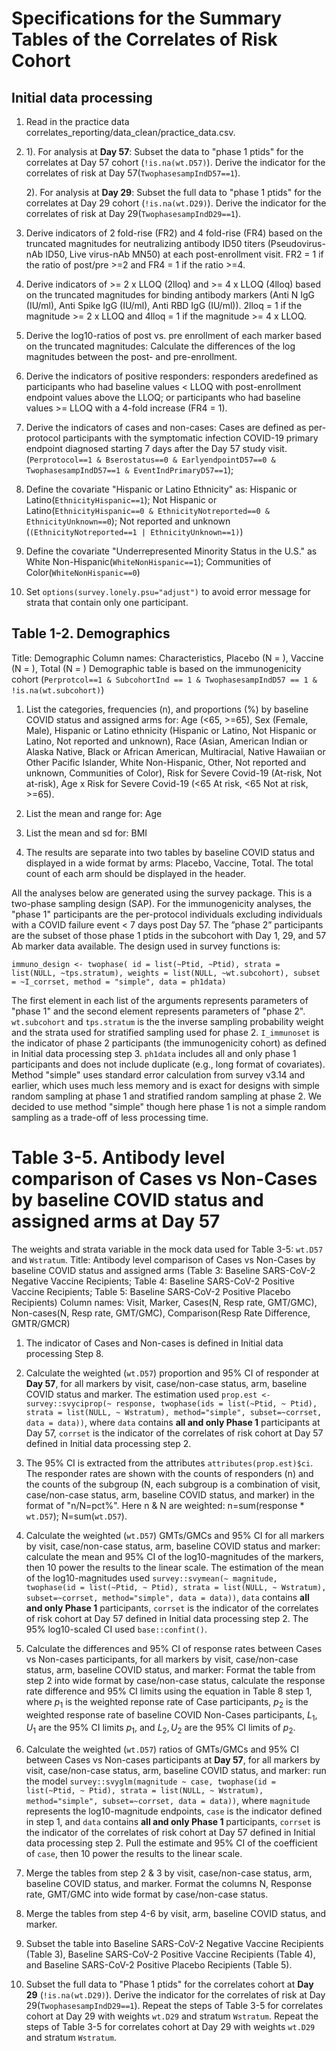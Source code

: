 # Specifications for the Summary Tables of the Correlates of Risk Cohort

## Initial data processing
1. Read in the practice data correlates_reporting/data_clean/practice_data.csv.

2. 1). For analysis at **Day 57**: Subset the data to "phase 1 ptids" for the correlates at Day 57 cohort (`!is.na(wt.D57)`). Derive the indicator for the correlates of risk at Day 57(`TwophasesampIndD57==1`).

   2). For analysis at **Day 29**:
Subset the full data to "phase 1 ptids" for the correlates at Day 29 cohort (`!is.na(wt.D29)`). Derive the indicator for the correlates of risk at Day 29(`TwophasesampIndD29==1`). 

3. Derive indicators of 2 fold-rise (FR2) and 4 fold-rise (FR4) based on the truncated magnitudes for neutralizing antibody ID50 titers (Pseudovirus-nAb ID50, Live virus-nAb MN50) at each post-enrollment visit. FR2 = 1 if the ratio of post/pre >=2 and FR4 = 1 if the ratio >=4. 
4. Derive indicators of >= 2 x LLOQ (2lloq) and >= 4 x LLOQ (4lloq) based on the truncated magnitudes for binding antibody markers (Anti N IgG (IU/ml), Anti Spike IgG (IU/ml), Anti RBD IgG (IU/ml)). 2lloq = 1 if the magnitude >= 2 x LLOQ and 4lloq = 1 if the magnitude >= 4 x LLOQ.

5. Derive the log10-ratios of post vs. pre enrollment of each marker based on the truncated magnitudes: Calculate the differences of the log magnitudes between the post- and pre-enrollment. 

6. Derive the indicators of positive responders: responders aredefined as participants who had baseline values < LLOQ with post-enrollment endpoint values above the LLOQ; or participants who had baseline values >= LLOQ with a 4-fold increase (FR4 = 1).

7. Derive the indicators of cases and non-cases: Cases are defined as per-protocol participants with the symptomatic infection COVID-19 primary endpoint diagnosed starting 7 days after the Day 57 study visit. (`Perprotocol==1 & Bserostatus==0 & EarlyendpointD57==0 & TwophasesampIndD57==1 & EventIndPrimaryD57==1`);

8. Define the covariate "Hispanic or Latino Ethnicity" as: Hispanic or Latino(`EthnicityHispanic==1`); Not Hispanic or Latino(`EthnicityHispanic==0 & EthnicityNotreported==0 & EthnicityUnknown==0`); Not reported and unknown (`(EthnicityNotreported==1 | EthnicityUnknown==1)`)

9. Define the covariate "Underrepresented Minority Status in the U.S." as White Non-Hispanic(`WhiteNonHispanic==1`); Communities of Color(`WhiteNonHispanic==0`)

10. Set `options(survey.lonely.psu="adjust")` to avoid error message for strata that contain only one participant.


## Table 1-2. Demographics 
Title: Demographic
Column names: Characteristics, Placebo (N = ),	Vaccine (N = ),	Total (N = )
Demographic table is based on the immunogenicity cohort (`Perprotcol==1 & SubcohortInd == 1 & TwophasesampIndD57 == 1 & !is.na(wt.subcohort)`)
1. List the categories, frequencies (n), and proportions (%) by baseline COVID status and assigned arms for: 
Age (<65, >=65), 
Sex (Female, Male), 
Hispanic or Latino ethnicity (Hispanic or Latino, Not Hispanic or Latino, Not reported and unknown), 
Race (Asian, American Indian or Alaska Native, Black or African American, Multiracial, Native Hawaiian or Other Pacific Islander, White Non-Hispanic, Other, Not reported and unknown, Communities of Color), 
Risk for Severe Covid-19 (At-risk, Not at-risk), 
Age x Risk for Severe Covid-19 (<65 At risk, <65 Not at risk, >=65).

2. List the mean and range for: Age

3. List the mean and sd for: BMI

4. The results are separate into two tables by baseline COVID status and displayed in a wide format by arms: Placebo, Vaccine, Total. The total count of each arm should be displayed in the header.

All the analyses below are generated using the survey package. This is a two-phase sampling design (SAP). For the immunogenicity analyses, the "phase 1" participants are the per-protocol individuals excluding individuals with a COVID failure event < 7 days post Day 57. The ”phase 2” participants are the subset of those phase 1 ptids in the subcohort with Day 1, 29, and 57 Ab marker data available. The design used in survey functions is:

`immuno_design <- twophase( id = list(~Ptid, ~Ptid),
                            strata = list(NULL, ~tps.stratum),
                            weights = list(NULL, ~wt.subcohort),
                            subset = ~I_corrset,
                            method = "simple",
                            data = ph1data)`

The first element in each list of the arguments represents parameters of "phase 1" and the second element represents parameters of "phase 2". `wt.subcohort` and `tps.stratum` is the the inverse sampling probability weight and the strata used for stratified sampling used for phase 2. `I_immunoset` is the indicator of phase 2 participants (the immunogenicity cohort) as defined in Initial data processing step 3. `ph1data` includes all and only phase 1 participants and does not include duplicate (e.g., long format of covariates). Method "simple" uses standard error calculation from survey v3.14 and earlier, which uses much less memory and is exact for designs with simple random sampling at phase 1 and stratified random sampling at phase 2. We decided to use method "simple" though here phase 1 is not a simple random sampling as a trade-off of less processing time.

# Table 3-5. Antibody level comparison of Cases vs Non-Cases by baseline COVID status and assigned arms at Day 57
The weights and strata variable in the mock data used for Table 3-5: `wt.D57` and `Wstratum`.
Title: Antibody level comparison of Cases vs Non-Cases by baseline COVID status and assigned arms (Table 3: Baseline SARS-CoV-2 Negative Vaccine Recipients; Table 4: Baseline SARS-CoV-2 Positive Vaccine Recipients; Table 5: Baseline SARS-CoV-2 Positive Placebo Recipients)
Column names: Visit,	Marker,	Cases(N,	Resp rate,	GMT/GMC),	Non-cases(N, Resp rate,	GMT/GMC),	Comparison(Resp Rate Difference,	GMTR/GMCR)

1. The indicator of Cases and Non-cases is defined in Initial data processing Step 8.

2. Calculate the weighted (`wt.D57`) proportion and 95% CI of responder at **Day 57**, for all markers by visit, case/non-case status, arm, baseline COVID status and marker. The estimation used `prop.est <- survey::svyciprop(~ response, twophase(ids = list(~Ptid, ~ Ptid), strata = list(NULL, ~ Wstratum), method="simple", subset=~corrset, data = data))`, where `data` contains **all and only Phase 1** participants at Day 57, `corrset` is the indicator of the correlates of risk cohort at Day 57 defined in Initial data processing step 2.

3. The 95% CI is extracted from the attributes `attributes(prop.est)$ci`. The responder rates are shown with the counts of responders (n) and the counts of the subgroup (N, each subgroup is a combination of visit, case/non-case status, arm, baseline COVID status, and marker) in the format of "n/N=pct%". Here n & N are weighted: n=sum(response * `wt.D57`); N=sum(`wt.D57`).

4. Calculate the weighted (`wt.D57`) GMTs/GMCs and 95% CI for all markers by visit, case/non-case status, arm, baseline COVID status and marker: calculate the mean and 95% CI of the log10-magnitudes of the markers, then 10 power the results to the linear scale. The estimation of the mean of the log10-magnitudes used `survey::svymean(~ magnitude, twophase(id = list(~Ptid, ~ Ptid), strata = list(NULL, ~ Wstratum), subset=~corrset, method="simple", data = data))`, `data` contains **all and only Phase 1** participants, `corrset` is the indicator of the correlates of risk cohort at Day 57 defined in Initial data processing step 2. The 95% log10-scaled CI used `base::confint()`.

5. Calculate the differences and 95% CI of response rates between Cases vs Non-cases participants, for all markers by visit, case/non-case status, arm, baseline COVID status, and marker: Format the table from step 2 into wide format by case/non-case status, calculate the response rate difference and 95% CI limits using the equation in Table 8 step 1, where $p_{1}$ is the weighted reponse rate of Case participants, $p_{2}$ is the weighted response rate of baseline COVID Non-Cases participants, $L_{1}, U_{1}$ are the 95% CI limits $p_{1}$, and $L_{2}, U_{2}$ are the 95% CI limits of $p_{2}$.

6. Calculate the weighted (`wt.D57`) ratios of GMTs/GMCs and 95% CI between Cases vs Non-cases participants at **Day 57**, for all markers by visit, case/non-case status, arm, baseline COVID status, and marker: run the model `survey::svyglm(magnitude ~ case, twophase(id = list(~Ptid, ~ Ptid), strata = list(NULL, ~ Wstratum), method="simple", subset=~corrset, data = data))`, where `magnitude` represents the log10-magnitude endpoints, `case` is the indicator defined in step 1, and `data` contains **all and only Phase 1** participants, `corrset` is the indicator of the correlates of risk cohort at Day 57 defined in Initial data processing step 2. Pull the estimate and 95% CI of the coefficient of `case`, then 10 power the results to the linear scale. 

8. Merge the tables from step 2 & 3 by visit, case/non-case status, arm, baseline COVID status, and marker. Format the columns N, Response rate, GMT/GMC into wide format by case/non-case status. 

9. Merge the tables from step 4-6 by visit, arm, baseline COVID status, and marker.

10. Subset the table into Baseline SARS-CoV-2 Negative Vaccine Recipients (Table 3), Baseline SARS-CoV-2 Positive Vaccine Recipients (Table 4), and Baseline SARS-CoV-2 Positive Placebo Recipients (Table 5).

11. Subset the full data to "Phase 1 ptids" for the correlates cohort at **Day 29** (`!is.na(wt.D29)`). Derive the indicator for the correlates of risk at Day 29(`TwophasesampIndD29==1`). Repeat the steps of Table 3-5 for correlates cohort at Day 29 with weights `wt.D29` and stratum `Wstratum`.
Repeat the steps of Table 3-5 for correlates cohort at Day 29 with weights `wt.D29` and stratum `Wstratum`.
